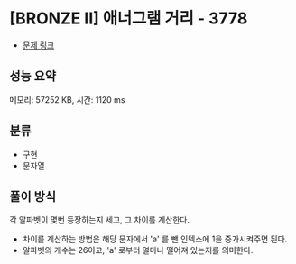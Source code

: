 # [BRONZE II] 애너그램 거리 - 3778

- [문제 링크](https://www.acmicpc.net/problem/3778)

## 성능 요약

메모리: 57252 KB, 시간: 1120 ms

## 분류

- 구현
- 문자열

## 풀이 방식

각 알파벳이 몇번 등장하는지 세고, 그 차이를 계산한다.

- 차이를 계산하는 방법은 해당 문자에서 'a' 를 뺀 인덱스에 1을 증가시켜주면 된다.
- 알파벳의 개수는 26이고, 'a' 로부터 얼마나 떨어져 있는지를 의미한다.
